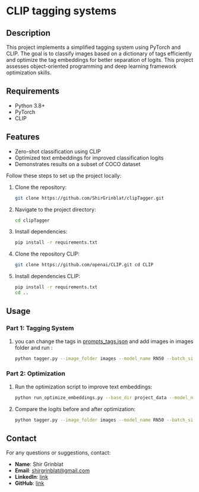 # CLIP tagging systems

## Description

This project implements a simplified tagging system using PyTorch and CLIP. The goal is to classify images based on a dictionary of tags efficiently and optimize the tag embeddings for better separation of logits. This project assesses object-oriented programming and deep learning framework optimization skills.
## Requirements

- Python 3.8+
- PyTorch
- CLIP

## Features

- Zero-shot classification using CLIP
- Optimized text embeddings for improved classification logits
- Demonstrates results on a subset of COCO dataset


Follow these steps to set up the project locally:

1. Clone the repository:
   ```bash
   git clone https://github.com/ShirGrinblat/clipTagger.git
   ```
2. Navigate to the project directory:
   ```bash
   cd clipTagger
   ```
3. Install dependencies:
   ```bash
   pip install -r requirements.txt
   ```
4. Clone the repository CLIP:
   ```bash
   git clone https://github.com/openai/CLIP.git cd CLIP
   ```
5. Install dependencies CLIP:
   ```bash
   pip install -r requirements.txt
   cd ..
   ```

## Usage

### Part 1: Tagging System

1. you can change the tags in  [prompts_tags.json](prompts_tags.json) and add images in images folder and run :
     ```bash
    python tagger.py --image_folder images --model_name RN50 --batch_size 16 --threshold 0.3 --config_file prompts_tags.json
   ```

### Part 2: Optimization

1. Run the optimization script to improve text embeddings:
   ```bash
   python run_optimize_embeddings.py --base_dir project_data --model_name RN50 --epochs 100 --learning_rate 0.004 --batch_size 32 --patience 3 --weight_decay 0.01 --min_delta 0.01 --tags indoors outdoors 
   ```
2. Compare the logits before and after optimization:
   ```bash
   python tagger.py --image_folder images --model_name RN50 --batch_size 16 --threshold 0.3 --config_file prompts_tags.json --model_path project_data/weights/optimized/indoor_outdoor_embeddings_v.pt

   ```

## Contact

For any questions or suggestions, contact:

- **Name**: Shir Grinblat 
- **Email**: shirgrinblat@gmail.com
- **LinkedIn**: [link](https://www.linkedin.com/in/shir-grinblat/)  
- **GitHub**: [link](https://github.com/ShirGrinblat)
